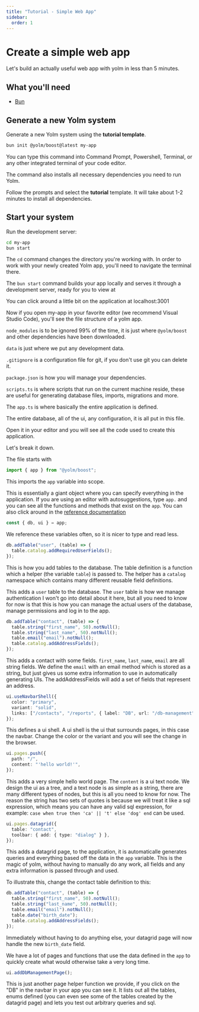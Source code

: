 ```yaml
---
title: "Tutorial - Simple Web App"
sidebar:
  order: 1
---
```


# Create a simple web app

Let's build an actually useful web app with yolm in less than 5 minutes.

## What you'll need

- [Bun](https://bun.sh)

## Generate a new Yolm system

Generate a new Yolm system using the **tutorial template**.

```bash
bun init @yolm/boost@latest my-app
```

You can type this command into Command Prompt, Powershell, Terminal, or any other integrated terminal of your code editor.

The command also installs all necessary dependencies you need to run Yolm.

Follow the prompts and select the **tutorial** template. It will take about 1-2 minutes to install all dependencies.

## Start your system

Run the development server:

```bash
cd my-app
bun start
```

The `cd` command changes the directory you're working with. In order to work with your newly created Yolm app, you'll need to navigate the terminal there.

The `bun start` command builds your app locally and serves it through a development server, ready for you to view at

You can click around a little bit on the application at localhost:3001

Now if you open my-app in your favorite editor (we recommend Visual Studio Code), you'll see the file structure of a yolm app.


`node_modules` is to be ignored 99% of the time, it is just where `@yolm/boost` and other dependencies have been downloaded.

`data` is just where we put any development data.

`.gitignore` is a configuration file for git, if you don't use git you can delete it.

`package.json` is how you will manage your dependencies.

`scripts.ts` is where scripts that run on the current machine reside, these are useful for generating database files, imports, migrations and more.

The `app.ts` is where basically the entire application is defined.

The entire database, all of the ui, any configuration, it is all put in this file.

Open it in your editor and you will see all the code used to create this application.

Let's break it down.

The file starts with

```ts
import { app } from "@yolm/boost";
```

This imports the `app` variable into scope.

This is essentially a giant object where you can specify everything in the application. If you are using an editor with autosuggestions, type `app.` and you can see all the functions and methods that exist on the `app`. You can also click around in the [reference documentation](../reference/boost/classes/App.md)

```ts
const { db, ui } = app;
```

We reference these variables often, so it is nicer to type and read less.

```ts
db.addTable("user", (table) => {
  table.catalog.addRequiredUserFields();
});
```

This is how you add tables to the database. The table definition is a function which a helper (the variable `table`) is passed to. The helper has a `catalog` namespace which contains many different reusable field definitions.

This adds a `user` table to the database. The `user` table is how we manage authentication I won't go into detail about it here, but all you need to know for now is that this is how you can manage the actual users of the database, manage permissions and log in to the app.

```ts
db.addTable("contact", (table) => {
  table.string("first_name", 50).notNull();
  table.string("last_name", 50).notNull();
  table.email("email").notNull();
  table.catalog.addAddressFields();
});
```

This adds a contact with some fields. `first_name`, `last_name`, `email` are all string fields. We define the `email` with an email method which is stored as a string, but just gives us some extra information to use in automatically generating UIs. The addAddressFields will add a set of fields that represent an address.

```ts
ui.useNavbarShell({
  color: "primary",
  variant: "solid",
  links: ["/contacts", "/reports", { label: "DB", url: "/db-management" }],
});
```

This defines a ui shell. A ui shell is the ui that surrounds pages, in this case the navbar. Change the color or the variant and you will see the change in the browser.

```ts
ui.pages.push({
  path: "/",
  content: "'hello world!'",
});
```

This adds a very simple hello world page. The `content` is a ui text node. We design the ui as a tree, and a text node is as simple as a string, there are many different types of nodes, but this is all you need to know for now. The reason the string has two sets of quotes is because we will treat it like a sql expression, which means you can have any valid sql expression, for example: `case when true then 'ca' || 't' else 'dog' end` can be used.

```ts
ui.pages.datagrid({
  table: "contact",
  toolbar: { add: { type: "dialog" } },
});
```

This adds a datagrid page, to the application, it is automaticalle generates queries and everything based off the data in the `app` variable. This is the magic of yolm, without having to manually do any work, all fields and any extra information is passed through and used.

To illustrate this, change the contact table definition to this:

```ts
db.addTable("contact", (table) => {
  table.string("first_name", 50).notNull();
  table.string("last_name", 50).notNull();
  table.email("email").notNull();
  table.date("birth_date");
  table.catalog.addAddressFields();
});
```

Immediately without having to do anything else, your datagrid page will now handle the new `birth_date` field.

We have a lot of pages and functions that use the data defined in the `app` to quickly create what would otherwise take a very long time.

```ts
ui.addDbManagementPage();
```

This is just another page helper function we provide, if you click on the "DB" in the navbar in your app you can see it. It lists out all the tables, enums defined (you can even see some of the tables created by the datagrid page) and lets you test out arbitrary queries and sql.
